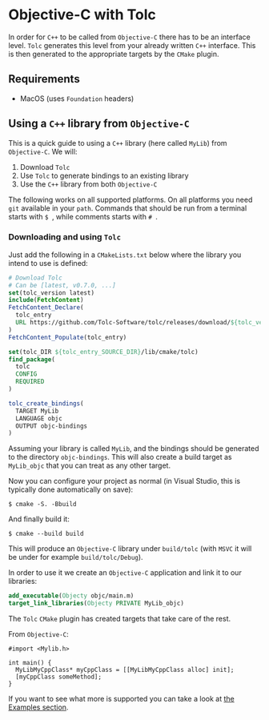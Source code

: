 # Objective-C with Tolc #

In order for `C++` to be called from `Objective-C` there has to be an interface level. `Tolc` generates this level from your already written `C++` interface.
This is then generated to the appropriate targets by the `CMake` plugin.

## Requirements ##

* MacOS (uses `Foundation` headers)

## Using a `C++` library from `Objective-C` ##

This is a quick guide to using a `C++` library (here called `MyLib`) from `Objective-C`. We will:

1. Download `Tolc`
2. Use `Tolc` to generate bindings to an existing library
3. Use the `C++` library from both `Objective-C`

The following works on all supported platforms. On all platforms you need `git` available in your `path`. Commands that should be run from a terminal starts with `$ `, while comments starts with `# `.

### Downloading and using `Tolc` ###

Just add the following in a `CMakeLists.txt` below where the library you intend to use is defined:

```cmake
# Download Tolc
# Can be [latest, v0.7.0, ...]
set(tolc_version latest)
include(FetchContent)
FetchContent_Declare(
  tolc_entry
  URL https://github.com/Tolc-Software/tolc/releases/download/${tolc_version}/tolc-${CMAKE_HOST_SYSTEM_NAME}.tar.xz
)
FetchContent_Populate(tolc_entry)

set(tolc_DIR ${tolc_entry_SOURCE_DIR}/lib/cmake/tolc)
find_package(
  tolc
  CONFIG
  REQUIRED
)

tolc_create_bindings(
  TARGET MyLib
  LANGUAGE objc
  OUTPUT objc-bindings
)
```

Assuming your library is called `MyLib`, and the bindings should be generated to the directory `objc-bindings`.
This will also create a build target as `MyLib_objc` that you can treat as any other target.

Now you can configure your project as normal (in Visual Studio, this is typically done automatically on save):

```shell
$ cmake -S. -Bbuild
```

And finally build it:

```shell
$ cmake --build build
```

This will produce an `Objective-C` library under `build/tolc` (with `MSVC` it will be under for example `build/tolc/Debug`).

In order to use it we create an `Objective-C` application and link it to our libraries:

```cmake
add_executable(Objecty objc/main.m)
target_link_libraries(Objecty PRIVATE MyLib_objc)
```

The `Tolc` `CMake` plugin has created targets that take care of the rest.

From `Objective-C`:

```objc
#import <Mylib.h>

int main() {
  MyLibMyCppClass* myCppClass = [[MyLibMyCppClass alloc] init];
  [myCppClass someMethod];
}
```

If you want to see what more is supported you can take a look at [the Examples section](./examples.md).

